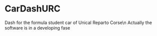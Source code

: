 # CarDashURC
Dash for the formula student car of Unical Reparto Corse\n
Actually the software is in a developing fase
